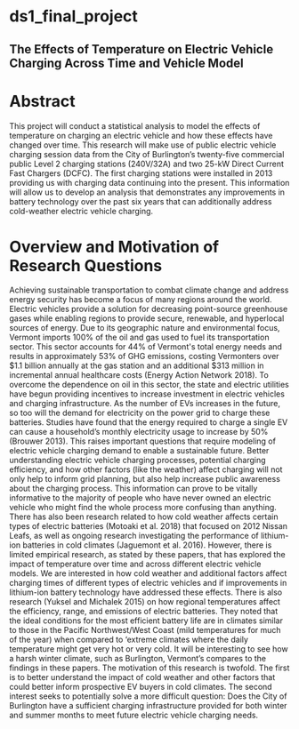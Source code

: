 # ds1_final_project

## The Effects of Temperature on Electric Vehicle Charging Across Time and Vehicle Model


# Abstract
This project will conduct a statistical analysis to model the effects of temperature on charging an electric vehicle and how these effects have changed over time. This research will make use of public electric vehicle charging session data from the City of Burlington’s twenty-five commercial public Level 2 charging stations (240V/32A) and two 25-kW Direct Current Fast Chargers (DCFC). The first charging stations were installed in 2013 providing us with charging data continuing into the present. This information will allow us to develop an analysis that demonstrates any improvements in battery technology over the past six years that can additionally address cold-weather electric vehicle charging.

# Overview and Motivation of Research Questions
Achieving sustainable transportation to combat climate change and address energy security has become a focus of many regions around the world. Electric vehicles provide a solution for decreasing point-source greenhouse gases while enabling regions to provide secure, renewable, and hyperlocal sources of energy. Due to its geographic nature and environmental focus, Vermont imports 100% of the oil and gas used to fuel its transportation sector. This sector accounts for 44% of Vermont's total energy needs and results in approximately 53% of GHG emissions, costing Vermonters over $1.1 billion annually at the gas station and an additional $313 million in incremental annual healthcare costs (Energy Action Network 2018). To overcome the dependence on oil in this sector, the state and electric utilities have begun providing incentives to increase investment in electric vehicles and charging infrastructure.
As the number of EVs increases in the future, so too will the demand for electricity on the power grid to charge these batteries. Studies have found that the energy required to charge a single EV can cause a household’s monthly electricity usage to increase by 50% (Brouwer 2013). This raises important questions that require modeling of electric vehicle charging demand to enable a sustainable future.
Better understanding electric vehicle charging processes, potential charging efficiency, and how other factors (like the weather) affect charging will not only help to inform grid planning, but also help increase public awareness about the charging process. This information can prove to be vitally informative to the majority of people who have never owned an electric vehicle who might find the whole process more confusing than anything. There has also been research related to how cold weather affects certain types of electric batteries (Motoaki et al. 2018) that focused on 2012 Nissan Leafs, as well as ongoing research investigating the performance of lithium-ion batteries in cold climates (Jaguemont et al. 2016). However, there is limited empirical research, as stated by these papers, that has explored the impact of temperature over time and across different electric vehicle models.
We are interested in how cold weather and additional factors affect charging times of different types of electric vehicles and if improvements in lithium-ion battery technology have addressed these effects. There is also research (Yuksel and Michalek 2015) on how regional temperatures affect the efficiency, range, and emissions of electric batteries. They noted that the ideal conditions for the most efficient battery life are in climates similar to those in the Pacific Northwest/West Coast (mild temperatures for much of the year) when compared to ‘extreme climates where the daily temperature might get very hot or very cold. It will be interesting to see how a harsh winter climate, such as Burlington, Vermont’s compares to the findings in these papers. 
The motivation of this research is twofold. The first is to better understand the impact of cold weather and other factors that could better inform prospective EV buyers in cold climates. The second interest seeks to potentially solve a more difficult question: Does the City of Burlington have a sufficient charging infrastructure provided for both winter and summer months to meet future electric vehicle charging needs.
